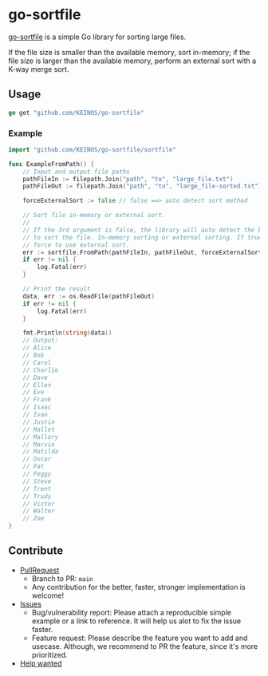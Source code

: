 # go-sortfile

[go-sortfile](https://github.com/KEINOS/go-sortfile) is a simple Go library for sorting large files.

If the file size is smaller than the available memory, sort in-memory; if the file size is larger than the available memory, perform an external sort with a K-way merge sort.

## Usage

```go
go get "github.com/KEINOS/go-sortfile"
```

### Example

```go
import "github.com/KEINOS/go-sortfile/sortfile"

func ExampleFromPath() {
    // Input and output file paths
    pathFileIn := filepath.Join("path", "to", "large_file.txt")
    pathFileOut := filepath.Join("path", "to", "large_file-sorted.txt")

    forceExternalSort := false // false ==> auto detect sort method

    // Sort file in-memory or external sort.
    //
    // If the 3rd argument is false, the library will auto detect the best way
    // to sort the file. In-memory sorting or external sorting. If true it will
    // force to use external sort.
    err := sortfile.FromPath(pathFileIn, pathFileOut, forceExternalSort)
    if err != nil {
        log.Fatal(err)
    }

    // Print the result
    data, err := os.ReadFile(pathFileOut)
    if err != nil {
        log.Fatal(err)
    }

    fmt.Println(string(data))
    // Output:
    // Alice
    // Bob
    // Carol
    // Charlie
    // Dave
    // Ellen
    // Eve
    // Frank
    // Isaac
    // Ivan
    // Justin
    // Mallet
    // Mallory
    // Marvin
    // Matilda
    // Oscar
    // Pat
    // Peggy
    // Steve
    // Trent
    // Trudy
    // Victor
    // Walter
    // Zoe
}
```

## Contribute

- [PullRequest](https://github.com/KEINOS/go-sortfile/pulls)
  - Branch to PR: `main`
  - Any contribution for the better, faster, stronger implementation is welcome!
- [Issues](https://github.com/KEINOS/go-sortfile/issues)
  - Bug/vulnerability report: Please attach a reproducible simple example or a link to reference. It will help us alot to fix the issue faster.
  - Feature request: Please describe the feature you want to add and usecase. Although, we recommend to PR the feature, since it's more prioritized.
- [Help wanted](https://github.com/KEINOS/go-sortfile/issues)
